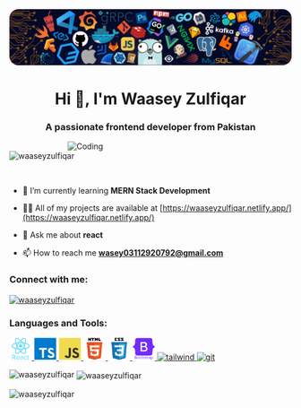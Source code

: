 <img alt="Coding" style="border-radius:16px;" src="./images/background.png">

<h1 align="center">Hi 👋, I'm Waasey Zulfiqar</h1>
<h3 align="center">A passionate frontend developer from Pakistan</h3>
<img align="right" alt="Coding" width="400" src="https://cdn.dribbble.com/users/1162077/screenshots/3848914/programmer.gif" />

<p align="left"> <img src="https://komarev.com/ghpvc/?username=waaseyzulfiqar&label=Profile%20views&color=0e75b6&style=flat" alt="waaseyzulfiqar" /> </p>

<p align="left"> <a href="https://twitter.com/" target="blank"><img src="https://img.shields.io/twitter/follow/?logo=twitter&style=for-the-badge" alt="" /></a> </p>

- 🌱 I’m currently learning **MERN Stack Development**

- 👨‍💻 All of my projects are available at [https://waaseyzulfiqar.netlify.app/](https://waaseyzulfiqar.netlify.app/)

- 💬 Ask me about **react**

- 📫 How to reach me **wasey03112920792@gmail.com**

<h3 align="left">Connect with me:</h3>
<p align="left">
<a href="https://linkedin.com/in/waaseyzulfiqar" target="blank"><img align="center" src="https://raw.githubusercontent.com/rahuldkjain/github-profile-readme-generator/master/src/images/icons/Social/linked-in-alt.svg" alt="waaseyzulfiqar" height="30" width="40" /></a>
</p>

<h3 align="left">Languages and Tools:</h3>

<p align="left"> <a href="https://reactjs.org/" target="_blank" rel="noreferrer"> <img src="https://raw.githubusercontent.com/devicons/devicon/master/icons/react/react-original-wordmark.svg" alt="react" width="40" height="40"/> </a> <a href="https://www.typescriptlang.org/" target="_blank" rel="noreferrer"> <img src="https://raw.githubusercontent.com/devicons/devicon/master/icons/typescript/typescript-original.svg" alt="typescript" width="40" height="40"/> </a> <a href="https://developer.mozilla.org/en-US/docs/Web/JavaScript" target="_blank" rel="noreferrer"> <img src="https://raw.githubusercontent.com/devicons/devicon/master/icons/javascript/javascript-original.svg" alt="javascript" width="40" height="40"/> </a> <a href="https://www.w3.org/html/" target="_blank" rel="noreferrer"> <img src="https://raw.githubusercontent.com/devicons/devicon/master/icons/html5/html5-original-wordmark.svg" alt="html5" width="40" height="40"/> </a> <a href="https://www.w3schools.com/css/" target="_blank" rel="noreferrer"> <img src="https://raw.githubusercontent.com/devicons/devicon/master/icons/css3/css3-original-wordmark.svg" alt="css3" width="40" height="40"/> </a> <a href="https://getbootstrap.com" target="_blank" rel="noreferrer"> <img src="https://raw.githubusercontent.com/devicons/devicon/master/icons/bootstrap/bootstrap-plain-wordmark.svg" alt="bootstrap" width="40" height="40"/> </a> <a href="https://tailwindcss.com/" target="_blank" rel="noreferrer"> <img src="https://www.vectorlogo.zone/logos/tailwindcss/tailwindcss-icon.svg" alt="tailwind" width="40" height="40"/> </a> <a href="https://git-scm.com/" target="_blank" rel="noreferrer"> <img src="https://www.vectorlogo.zone/logos/git-scm/git-scm-icon.svg" alt="git" width="40" height="40"/> </a> </p>
  

<p><img align="left" src="https://github-readme-stats.vercel.app/api/top-langs?username=waaseyzulfiqar&show_icons=true&locale=en&layout=compact" alt="waaseyzulfiqar" /></p>

<p>&nbsp;<img align="center" src="https://github-readme-stats.vercel.app/api?username=waaseyzulfiqar&show_icons=true&locale=en" alt="waaseyzulfiqar" /></p>

<p><img align="center" src="https://github-readme-streak-stats.herokuapp.com/?user=waaseyzulfiqar&" alt="waaseyzulfiqar" /></p>
